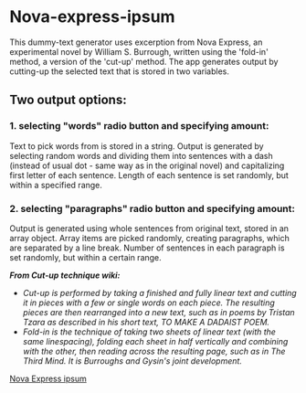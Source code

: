 
# Nova-express-ipsum

This dummy-text generator uses excerption from Nova Express, an experimental novel by William S. Burrough, written using  the 'fold-in' method, a version of the 'cut-up' method. The app generates output by cutting-up the selected text that is stored in two variables.

## Two output options:

### 1. selecting "words" radio button and specifying amount: 
Text to pick words from is stored in a string. Output is generated by selecting random words and dividing them into sentences with a dash (instead of usual dot - same way as in the original novel) and capitalizing first letter of each sentence. Length of each sentence is set randomly, but within a specified range.

### 2. selecting "paragraphs" radio button and specifying amount:
Output is generated using whole sentences from original text, stored in an array object. Array items are picked randomly, creating paragraphs, which are separated by a line break. Number of sentences in each paragraph is set randomly, but within a certain range.

**_From Cut-up technique wiki:_**
* _Cut-up is performed by taking a finished and fully linear text and cutting it in pieces with a few or single words on each piece. The resulting pieces are then rearranged into a new text, such as in poems by Tristan Tzara as described in his short text, TO MAKE A DADAIST POEM._
* _Fold-in is the technique of taking two sheets of linear text (with the same linespacing), folding each sheet in half vertically and combining with the other, then reading across the resulting page, such as in The Third Mind. It is Burroughs and Gysin's joint development._

[Nova Express ipsum](https://tomaseliz.github.io/Nova-express-ipsum/)

